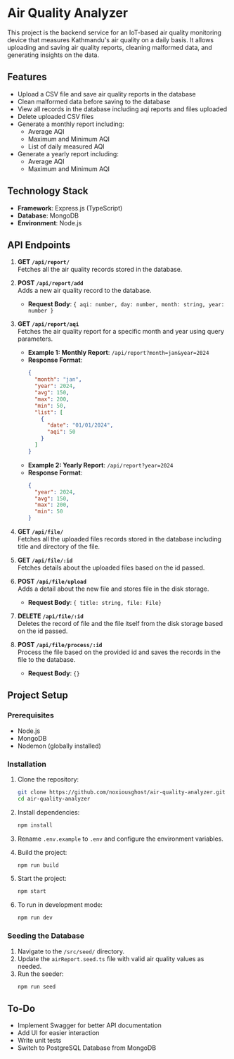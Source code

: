# Air Quality Analyzer

This project is the backend service for an IoT-based air quality monitoring device that measures Kathmandu's air quality on a daily basis. It allows uploading and saving air quality reports, cleaning malformed data, and generating insights on the data.

## Features

- Upload a CSV file and save air quality reports in the database
- Clean malformed data before saving to the database
- View all records in the database including aqi reports and files uploaded
- Delete uploaded CSV files
- Generate a monthly report including:
  - Average AQI
  - Maximum and Minimum AQI
  - List of daily measured AQI
- Generate a yearly report including:
  - Average AQI
  - Maximum and Minimum AQI

## Technology Stack

- **Framework**: Express.js (TypeScript)
- **Database**: MongoDB
- **Environment**: Node.js

## API Endpoints

1. **GET `/api/report/`**  
   Fetches all the air quality records stored in the database.

2. **POST `/api/report/add`**  
   Adds a new air quality record to the database.

   - **Request Body**: `{ aqi: number, day: number, month: string, year: number }`

3. **GET `/api/report/aqi`**  
   Fetches the air quality report for a specific month and year using query parameters.

   - **Example 1: Monthly Report**: `/api/report?month=jan&year=2024`
   - **Response Format**:
     ```json
     {
       "month": "jan",
       "year": 2024,
       "avg": 150,
       "max": 200,
       "min": 50,
       "list": [
         {
           "date": "01/01/2024",
           "aqi": 50
         }
       ]
     }
     ```
   - **Example 2: Yearly Report**: `/api/report?year=2024`
   - **Response Format**:
     ```json
     {
       "year": 2024,
       "avg": 150,
       "max": 200,
       "min": 50
     }
     ```

4. **GET `/api/file/`**  
   Fetches all the uploaded files records stored in the database including title and directory of the file.

5. **GET `/api/file/:id`**  
   Fetches details about the uploaded files based on the id passed.

6. **POST `/api/file/upload`**  
   Adds a detail about the new file and stores file in the disk storage.

   - **Request Body**: `{ title: string, file: File}`

7. **DELETE `/api/file/:id`**  
   Deletes the record of file and the file itself from the disk storage based on the id passed.

8. **POST `/api/file/process/:id`**  
   Process the file based on the provided id and saves the records in the file to the database.
   - **Request Body**: `{}`

## Project Setup

### Prerequisites

- Node.js
- MongoDB
- Nodemon (globally installed)

### Installation

1. Clone the repository:

   ```bash
   git clone https://github.com/noxiousghost/air-quality-analyzer.git
   cd air-quality-analyzer
   ```

2. Install dependencies:

   ```bash
   npm install
   ```

3. Rename `.env.example` to `.env` and configure the environment variables.

4. Build the project:

   ```bash
   npm run build
   ```

5. Start the project:

   ```bash
   npm start
   ```

6. To run in development mode:
   ```bash
   npm run dev
   ```

### Seeding the Database

1. Navigate to the `/src/seed/` directory.
2. Update the `airReport.seed.ts` file with valid air quality values as needed.
3. Run the seeder:
   ```bash
   npm run seed
   ```

## To-Do

- Implement Swagger for better API documentation
- Add UI for easier interaction
- Write unit tests
- Switch to PostgreSQL Database from MongoDB
